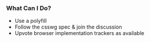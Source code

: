 ### What Can I Do?

* Use a polyfill
* Follow the csswg spec & join the discussion
* Upvote browser implementation trackers as available
